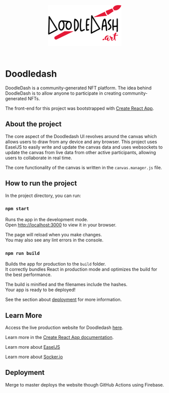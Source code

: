 <div style="display: grid; place-items: center; padding: 2rem 0">
  <img style="height: 130px" src="./public/images/logo.png" />
</div>

# Doodledash

DoodleDash is a community-generated NFT platform. The idea behind DoodleDash is to allow anyone to participate in creating community-generated NFTs.

The front-end for this project was bootstrapped with [Create React App](https://github.com/facebook/create-react-app).

## About the project

The core aspect of the Doodledash UI revolves around the canvas which allows users to draw from any device and any browser. This project uses EaselJS to easily write and update the canvas data and uses websockets to update the canvas from live data from other active participants, allowing users to collaborate in real time.

The core functionality of the canvas is written in the `canvas.manager.js` file.

## How to run the project

In the project directory, you can run:

### `npm start`

Runs the app in the development mode.\
Open [http://localhost:3000](http://localhost:3000) to view it in your browser.

The page will reload when you make changes.\
You may also see any lint errors in the console.

### `npm run build`

Builds the app for production to the `build` folder.\
It correctly bundles React in production mode and optimizes the build for the best performance.

The build is minified and the filenames include the hashes.\
Your app is ready to be deployed!

See the section about [deployment](https://facebook.github.io/create-react-app/docs/deployment) for more information.

## Learn More

Access the live production website for Doodledash [here](https://www.doodledash.art).

Learn more in the [Create React App documentation](https://facebook.github.io/create-react-app/docs/getting-started).

Learn more about [EaselJS](https://www.createjs.com/easeljs)

Learn more about [Socker.io](https://socket.io/)

## Deployment

Merge to master deploys the website though GitHub Actions using Firebase.
